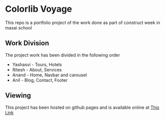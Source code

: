 # Colorlib Voyage

This repo is a portfolio project of the work done as part of construct week in masai school

## Work Division

The project work has been divided in the following order

* Yashasvi - Tours, Hotels
* Ritesh - About, Services
* Anand - Home, Navbar and carousel
* Anil - Blog, Contact, Footer

## Viewing

This project has been hosted on github pages and is available online at [This Link](https://riteshsingla36.github.io/colorlib-voyage/)